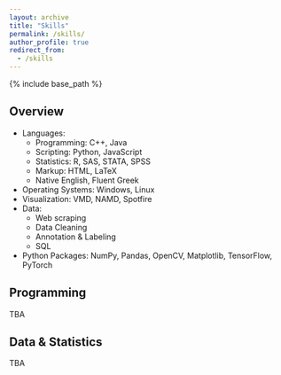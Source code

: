 ```yaml
---
layout: archive
title: "Skills"
permalink: /skills/
author_profile: true
redirect_from:
  - /skills
---
```


{% include base_path %}
  
Overview
------
* Languages:
  * Programming: C++, Java
  * Scripting: Python, JavaScript
  * Statistics: R, SAS, STATA, SPSS
  * Markup: HTML, LaTeX
  * Native English, Fluent Greek
* Operating Systems: Windows, Linux
* Visualization: VMD, NAMD, Spotfire
* Data:
  * Web scraping
  * Data Cleaning
  * Annotation & Labeling
  * SQL
* Python Packages: NumPy, Pandas, OpenCV, Matplotlib, TensorFlow, PyTorch

  
Programming
------

TBA

Data & Statistics
------

TBA

